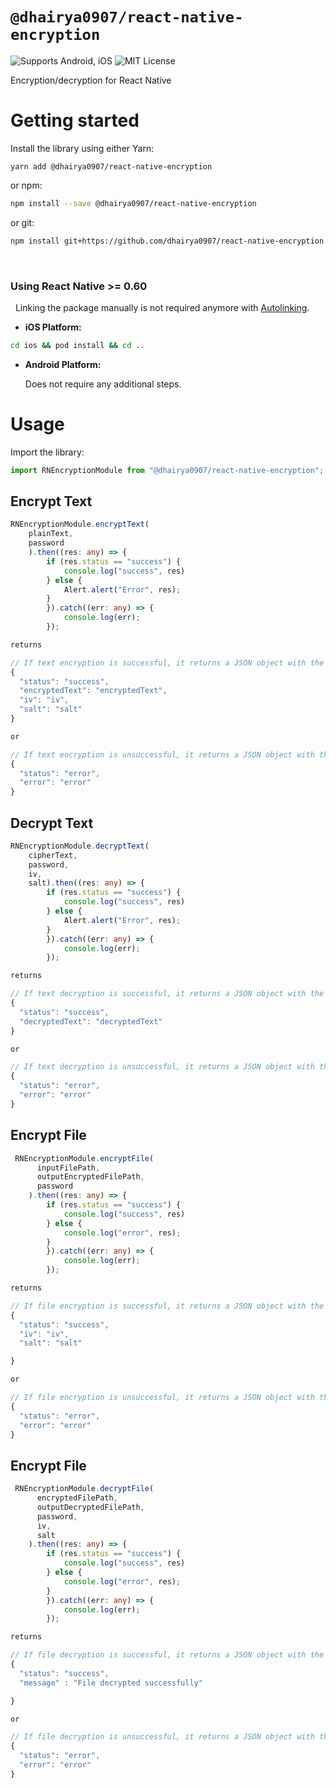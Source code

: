 # `@dhairya0907/react-native-encryption`

![Supports Android, iOS](https://img.shields.io/badge/platforms-android%20|%20ios%20-lightgrey.svg) ![MIT License](https://img.shields.io/npm/l/@react-native-community/netinfo.svg)

Encryption/decryption for React Native

# Getting started

Install the library using either Yarn:

```
yarn add @dhairya0907/react-native-encryption
```

or npm:

```sh
npm install --save @dhairya0907/react-native-encryption
```

or git:

```sh
npm install git+https://github.com/dhairya0907/react-native-encryption.git
```

&nbsp;

### Using React Native >= 0.60

&nbsp;
Linking the package manually is not required anymore with [Autolinking](https://github.com/react-native-community/cli/blob/master/docs/autolinking.md).

- **iOS Platform:**

```sh
cd ios && pod install && cd ..
```

- **Android Platform:**

  Does not require any additional steps.

# Usage

Import the library:

```javascript
import RNEncryptionModule from "@dhairya0907/react-native-encryption";
```

## Encrypt Text

```typescript
RNEncryptionModule.encryptText(
    plainText,
    password
    ).then((res: any) => {
        if (res.status == "success") {
            console.log("success", res)
        } else {
            Alert.alert("Error", res);
        }
        }).catch((err: any) => {
            console.log(err);
        });
```

```javascript
returns

// If text encryption is successful, it returns a JSON object with the following structure:
{
  "status": "success",
  "encryptedText": "encryptedText",
  "iv": "iv",
  "salt": "salt"
}

or

// If text encryption is unsuccessful, it returns a JSON object with the following structure:
{
  "status": "error",
  "error": "error"
}
```

## Decrypt Text

```typescript
RNEncryptionModule.decryptText(
    cipherText,
    password,
    iv,
    salt).then((res: any) => {
        if (res.status == "success") {
            console.log("success", res)
        } else {
            Alert.alert("Error", res);
        }
        }).catch((err: any) => {
            console.log(err);
        });
```

```javascript
returns

// If text decryption is successful, it returns a JSON object with the following structure:
{
  "status": "success",
  "decryptedText": "decryptedText"
}

or

// If text decryption is unsuccessful, it returns a JSON object with the following structure:
{
  "status": "error",
  "error": "error"
}
```

## Encrypt File

```typescript
 RNEncryptionModule.encryptFile(
      inputFilePath,
      outputEncryptedFilePath,
      password
    ).then((res: any) => {
        if (res.status == "success") {
            console.log("success", res)
        } else {
            console.log("error", res);
        }
        }).catch((err: any) => {
            console.log(err);
        });
```

```javascript
returns

// If file encryption is successful, it returns a JSON object with the following structure:
{
  "status": "success",
  "iv": "iv",
  "salt": "salt"

}

or

// If file encryption is unsuccessful, it returns a JSON object with the following structure:
{
  "status": "error",
  "error": "error"
}
```

## Encrypt File

```typescript
 RNEncryptionModule.decryptFile(
      encryptedFilePath,
      outputDecryptedFilePath,
      password,
      iv,
      salt
    ).then((res: any) => {
        if (res.status == "success") {
            console.log("success", res)
        } else {
            console.log("error", res);
        }
        }).catch((err: any) => {
            console.log(err);
        });
```

```javascript
returns

// If file decryption is successful, it returns a JSON object with the following structure:
{
  "status": "success",
  "message" : "File decrypted successfully"

}

or

// If file decryption is unsuccessful, it returns a JSON object with the following structure:
{
  "status": "error",
  "error": "error"
}
```
